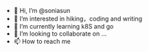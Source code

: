 - 👋 Hi, I’m @soniasun
- 👀 I’m interested in hiking，coding and writing
- 🌱 I’m currently learning  k8S and go
- 💞️ I’m looking to collaborate on ...
- 📫 How to reach me 

<!---
soniasun/soniasun is a ✨ special ✨ repository because its `README.md` (this file) appears on your GitHub profile.
You can click the Preview link to take a look at your changes.
--->
